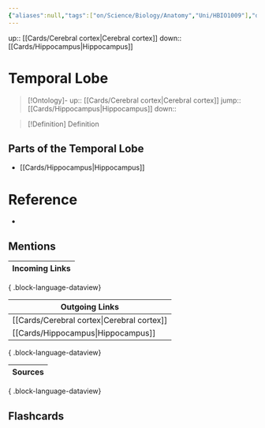 ```yaml
---
{"aliases":null,"tags":["on/Science/Biology/Anatomy","Uni/HBIO1009"],"dg-publish":true,"permalink":"/cards/temporal-lobe/","dgPassFrontmatter":true}
---
```


up:: [[Cards/Cerebral cortex\|Cerebral cortex]]
down:: [[Cards/Hippocampus\|Hippocampus]]

# Temporal Lobe

> [!Ontology]-
> up:: [[Cards/Cerebral cortex\|Cerebral cortex]]
> jump:: [[Cards/Hippocampus\|Hippocampus]]
> down:: 

> [!Definition] Definition

## Parts of the Temporal Lobe

- [[Cards/Hippocampus\|Hippocampus]]

# Reference

- 

## Mentions

| Incoming Links |
| -------------- |

{ .block-language-dataview}

| Outgoing Links                                |
| --------------------------------------------- |
| [[Cards/Cerebral cortex\|Cerebral cortex]] |
| [[Cards/Hippocampus\|Hippocampus]]         |

{ .block-language-dataview}

| Sources |
| ------- |

{ .block-language-dataview}

## Flashcards